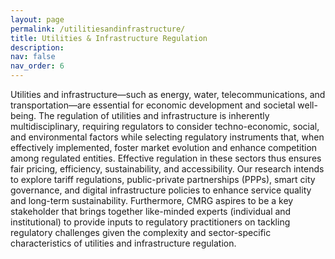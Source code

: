 ```yaml
---
layout: page
permalink: /utilitiesandinfrastructure/
title: Utilities & Infrastructure Regulation
description:
nav: false
nav_order: 6
---
```


Utilities and infrastructure—such as energy, water, telecommunications, and transportation—are essential for economic development and societal well-being. The regulation of utilities and infrastructure is inherently multidisciplinary, requiring regulators to consider techno-economic, social, and environmental factors while selecting regulatory instruments that, when effectively implemented, foster market evolution and enhance competition among regulated entities. Effective regulation in these sectors thus ensures fair pricing, efficiency, sustainability, and accessibility. Our research intends to explore tariff regulations, public-private partnerships (PPPs), smart city governance, and digital infrastructure policies to enhance service quality and long-term sustainability. Furthermore, CMRG aspires to be a key stakeholder that brings together like-minded experts (individual and institutional) to provide inputs to regulatory practitioners on tackling regulatory challenges given the complexity and sector-specific characteristics of utilities and infrastructure regulation.
